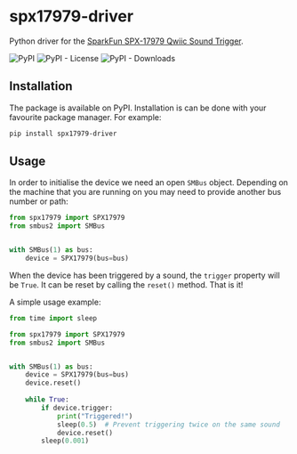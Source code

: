 # spx17979-driver
Python driver for the [SparkFun SPX-17979 Qwiic Sound Trigger](https://www.sparkfun.com/products/17979).

![PyPI](https://img.shields.io/pypi/v/spx17979-driver)
![PyPI - License](https://img.shields.io/pypi/l/spx17979-driver)
![PyPI - Downloads](https://img.shields.io/pypi/dm/spx17979-driver) 


## Installation

The package is available on PyPI. Installation is can be done with your favourite package manager. For example:

```bash
pip install spx17979-driver
```

## Usage

In order to initialise the device we need an open `SMBus` object. 
Depending on the machine that you are running on you may need to provide another bus number or path:
```python
from spx17979 import SPX17979
from smbus2 import SMBus


with SMBus(1) as bus:
    device = SPX17979(bus=bus)
```

When the device has been triggered by a sound, the `trigger` property will be `True`. 
It can be reset by calling the `reset()` method. That is it!

A simple usage example:
```python
from time import sleep

from spx17979 import SPX17979
from smbus2 import SMBus


with SMBus(1) as bus:
    device = SPX17979(bus=bus)
    device.reset()
    
    while True:
        if device.trigger:
            print("Triggered!")
            sleep(0.5)  # Prevent triggering twice on the same sound
            device.reset()
        sleep(0.001)
```



